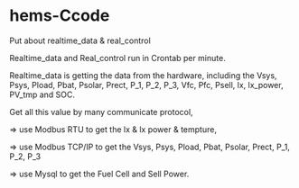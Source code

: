 # hems-Ccode
Put about realtime_data &amp; real_control

Realtime_data and Real_control run in Crontab per minute.

Realtime_data is getting the data from the hardware, including the Vsys, Psys, Pload, Pbat, Psolar, Prect, P_1, P_2, P_3, Vfc, Pfc, Psell, lx, lx_power, PV_tmp and SOC. 

Get all this value by many communicate protocol,

=> use Modbus RTU to get the lx & lx power & tempture,

=> use Modbus TCP/IP to get the Vsys, Psys, Pload, Pbat, Psolar, Prect, P_1, P_2, P_3

=> use Mysql to get the Fuel Cell and Sell Power.
